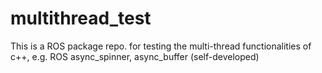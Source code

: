 # multithread_test
This is a ROS package repo. for testing the multi-thread functionalities of c++, e.g. ROS async_spinner, async_buffer (self-developed)
